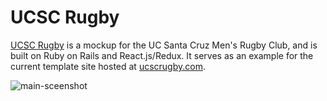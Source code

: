 # UCSC Rugby

[UCSC Rugby][rugby] is a mockup for the UC Santa Cruz Men's Rugby Club,
and is built on Ruby on Rails and React.js/Redux. It serves as an example for
the current template site hosted at [ucscrugby.com](ucscrugby.com).

[rugby]: http://ucsc-rugby.herokuapp.com/#/

![main-sceenshot](./docs/images/rugby-main.png)